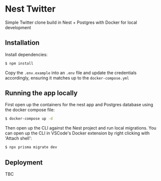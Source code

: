 # Nest Twitter

Simple Twitter clone build in Nest + Postgres with Docker for local development

## Installation

Install dependencies:

```bash
$ npm install
```

Copy the `.env.example` into an `.env` file and update the credentials accordingly, ensuring it matches up to the `docker-compose.yml`

## Running the app locally

First open up the containers for the nest app and Postgres database using the docker compose file:

```bash
$ docker-compose up -d
```

Then open up the CLI against the Nest project and run local migrations. You can open up the CLI in VSCode's Docker extension by right clicking with 'Attach shell':

```bash
$ npx prisma migrate dev
```

## Deployment

TBC